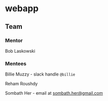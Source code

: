 # webapp

## Team

### Mentor 
Bob Laskowski

### Mentees 

Billie Muzzy - slack handle `@billie` 

Reham Roushdy

Sombath Her - email at sombath.her@gmail.com
